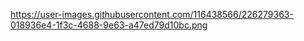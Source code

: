 https://user-images.githubusercontent.com/116438566/226279363-018936e4-1f3c-4688-9e63-a47ed79d10bc.png

